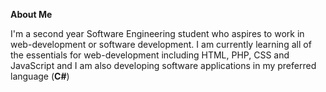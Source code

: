 <strong>About Me</strong>

I'm a second year Software Engineering student who aspires to work in web-development or software development. I am currently learning all of the essentials for web-development including HTML, PHP, CSS and JavaScript and I am also developing software applications in my preferred language (<strong>C#</strong>)
